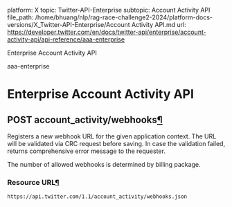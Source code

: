 platform: X
topic: Twitter-API-Enterprise
subtopic: Account Activity API
file_path: /home/bhuang/nlp/rag-race-challenge2-2024/platform-docs-versions/X_Twitter-API-Enterprise/Account Activity API.md
url: https://developer.twitter.com/en/docs/twitter-api/enterprise/account-activity-api/api-reference/aaa-enterprise

Enterprise Account Activity API

aaa-enterprise

# Enterprise Account Activity API

## POST account\_activity/webhooks[¶](#post-account-activity-webhooks "Permalink to this headline")

Registers a new webhook URL for the given application context. The URL will be validated via CRC request before saving. In case the validation failed, returns comprehensive error message to the requester.

The number of allowed webhooks is determined by billing package.

### Resource URL[¶](#resource-url "Permalink to this headline")

`https://api.twitter.com/1.1/account_activity/webhooks.json`